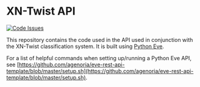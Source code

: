 # XN-Twist API

[![Code Issues](https://www.quantifiedcode.com/api/v1/project/0cf3673b0b5443ddbb7de515e8f887d3/badge.svg)](https://www.quantifiedcode.com/app/project/0cf3673b0b5443ddbb7de515e8f887d3)

This repository contains the code used in the API used in conjunction with the XN-Twist classification system. It is built using [Python Eve](http://python-eve.org).

For a list of helpful commands when setting up/running a Python Eve API, see [https://github.com/agenoria/eve-rest-api-template/blob/master/setup.sh](https://github.com/agenoria/eve-rest-api-template/blob/master/setup.sh).
